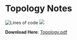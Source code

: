 # Topology Notes
![Lines of code](https://tokei.rs/b1/github/hooyuser/Topology) ![](https://img.shields.io/github/repo-size/hooyuser/Topology?style=plastic
)

**Download Here**: [Topology.pdf](https://github.com/hooyuser/Topology/releases/latest/download/Topology.pdf)
